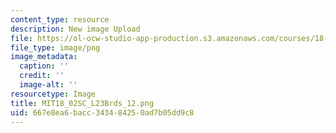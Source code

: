 ```yaml
---
content_type: resource
description: New image Upload
file: https://ol-ocw-studio-app-production.s3.amazonaws.com/courses/18-02sc-multivariable-calculus-fall-2010/667e8ea6bacc343484250ad7b05dd9c8_MIT18_02SC_L23Brds_12.png
file_type: image/png
image_metadata:
  caption: ''
  credit: ''
  image-alt: ''
resourcetype: Image
title: MIT18_02SC_L23Brds_12.png
uid: 667e8ea6-bacc-3434-8425-0ad7b05dd9c8
---
```

